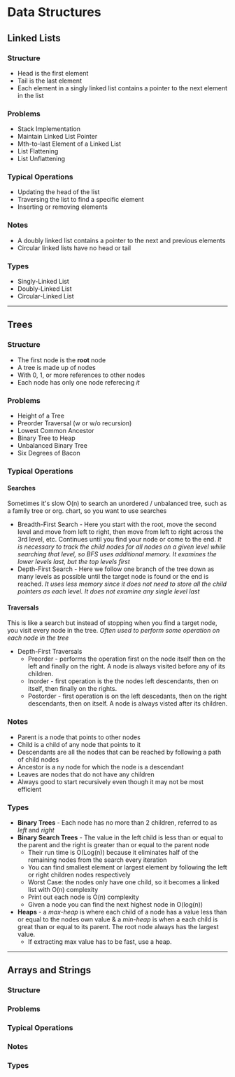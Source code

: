 
# Data Structures
## Linked Lists

### Structure
- Head is the first element
- Tail is the last element
- Each element in a singly linked list contains a pointer to the next element in the list

### Problems
- Stack Implementation
- Maintain Linked List Pointer
- Mth-to-last Element of a Linked List
- List Flattening
- List Unflattening

### Typical Operations
- Updating the head of the list
- Traversing the list to find a specific element
- Inserting or removing elements

### Notes 
- A doubly linked list contains a pointer to the next and previous elements
- Circular linked lists have no head or tail
### Types
- Singly-Linked List
- Doubly-Linked List
- Circular-Linked List

----

## Trees 
### Structure
- The first node is the **root** node
- A tree is made up of nodes
- With 0, 1, or more references to other nodes
- Each node has only one node referecing *it*
### Problems
- Height of a Tree
- Preorder Traversal (w or w/o recursion)
- Lowest Common Ancestor
- Binary Tree to Heap
- Unbalanced Binary Tree
- Six Degrees of Bacon
### Typical Operations
#### Searches
Sometimes it's slow O(n) to search an unordered / unbalanced tree, such as a family tree or org. chart, so you want to use searches
- Breadth-First Search - Here you start with the root, move the second level and move from left to right, then move from left to right across the 3rd level, etc. Continues until you find your node or come to the end. *It is necessary to track the child nodes for all nodes on a given level while searching that level, so BFS uses additional memory. It examines the lower levels last, but the top levels first*
- Depth-First Search - Here we follow one branch of the tree down as many levels as possible until the target node is found or the end is reached. *It uses less memory since it does not need to store all the child pointers as each level. It does not examine any single level last*
#### Traversals
This is like a search but instead of stopping when you find a target node, you visit every node in the tree. *Often used to perform some operation on each node in the tree*
- Depth-First Traversals
  - Preorder - performs the operation first on the node itself then on the left and finally on the right. A node is always visited before any of its children.
  - Inorder - first operation is the the nodes left descendants, then on itself, then finally on the rights. 
  - Postorder - first operation is on the left descedants, then on the right descendants, then on itself. A node is always visted after its children.

### Notes
- Parent is a node that points to other nodes
- Child is a child of any node that points to it
- Descendants are all the nodes that can be reached by following a path of child nodes
- Ancestor is a ny node for which the node is a descendant
- Leaves are nodes that do not have any children
- Always good to start recursively even though it may not be most efficient
### Types
- **Binary Trees** - Each node has no more than 2 children, referred to as *left* and *right*
- **Binary Search Trees** - The value in the left child is less than or equal to the parent and the right is greater than or equal to the parent node
  - Their run time is O(Log(n)) because it eliminates half of the remaining nodes from the search every iteration
  - You can find smallest element or largest element by following the left or right children nodes respectively
  - Worst Case: the nodes only have one child, so it becomes a linked list with O(n) complexity
  - Print out each node is O(n) complexity
  - Given a node you can find the next highest node in O(log(n))
- **Heaps** - a *max-heap* is where each child of a node has a value less than or equal to the nodes own value & a *min-heap* is when a each child is great than or equal to its parent. The root node always has the largest value.
  - If extracting max value has to be fast, use a heap.

----

## Arrays and Strings
### Structure

### Problems

### Typical Operations


### Notes

### Types
